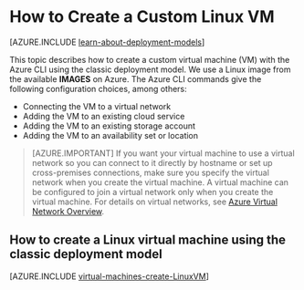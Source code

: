 <properties
	pageTitle="Create a Linux VM | Azure"
	description="Learn how to create a custom virtual machine with the classic deployment model running the Linux operating system."
	services="virtual-machines-linux"
	documentationCenter=""
	authors="iainfoulds"
	manager="timlt"
	editor="tysonn"
	tags="azure-service-management"/>

<tags
	ms.service="virtual-machines-linux"
	ms.workload="infrastructure-services"
	ms.tgt_pltfrm="vm-linux"
	ms.devlang="na"
	ms.topic="article"
	ms.date="08/23/2016"
	wacn.date=""
	ms.author="iainfou"/>

# How to Create a Custom Linux VM

[AZURE.INCLUDE [learn-about-deployment-models](../../includes/learn-about-deployment-models-classic-include.md)]

This topic describes how to create a custom virtual machine (VM) with the Azure CLI using the classic deployment model. We use a Linux image from the available **IMAGES** on Azure. The Azure CLI commands give the following configuration choices, among others:

- Connecting the VM to a virtual network
- Adding the VM to an existing cloud service
- Adding the VM to an existing storage account
- Adding the VM to an availability set or location

> [AZURE.IMPORTANT] If you want your virtual machine to use a virtual network so you can connect to it directly by hostname or set up cross-premises connections, make sure you specify the virtual network when you create the virtual machine. A virtual machine can be configured to join a virtual network only when you create the virtual machine. For details on virtual networks, see [Azure Virtual Network Overview](https://msdn.microsoft.com/zh-cn/library/azure/jj156007.aspx).


## How to create a Linux virtual machine using the classic deployment model

[AZURE.INCLUDE [virtual-machines-create-LinuxVM](../../includes/virtual-machines-create-linuxvm.md)]
